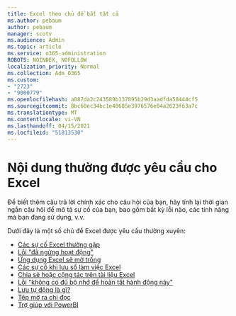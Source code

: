 ```yaml
---
title: Excel theo chủ đề bắt tất cả
ms.author: pebaum
author: pebaum
manager: scotv
ms.audience: Admin
ms.topic: article
ms.service: o365-administration
ROBOTS: NOINDEX, NOFOLLOW
localization_priority: Normal
ms.collection: Adm_O365
ms.custom:
- "2723"
- "9000779"
ms.openlocfilehash: a087da2c243589b137895b29d3aadfda58444cf5
ms.sourcegitcommit: 8bc60ec34bc1e40685e3976576e04a2623f63a7c
ms.translationtype: MT
ms.contentlocale: vi-VN
ms.lasthandoff: 04/15/2021
ms.locfileid: "51813530"
---
```

# <a name="commonly-requested-content-for-excel"></a>Nội dung thường được yêu cầu cho Excel

Để biết thêm câu trả lời chính xác cho câu hỏi của bạn, hãy tính lại thời gian ngắn câu hỏi để mô tả sự cố của bạn, bao gồm bất kỳ lỗi nào, các tính năng mà bạn đang sử dụng, v.v. 

Dưới đây là một số chủ đề Excel được yêu cầu thường xuyên:

- [Các sự cố Excel thường gặp](https://support.office.com/article/Excel-not-responding-hangs-freezes-or-stops-working-37E7D3C9-9E84-40BF-A805-4CA6853A1FF4)
- [Lỗi "đã ngừng hoạt động"](https://support.office.com/client/52bd7985-4e99-4a35-84c8-2d9b8301a2fa)
- [Ứng dụng Excel sẽ mở trống](https://docs.microsoft.com/office/troubleshoot/excel/excel-opens-blank)
- [Các sự cố khi lưu sổ làm việc Excel](https://docs.microsoft.com/office/troubleshoot/excel/issue-when-save-excel-workbooks)
- [Chia sẻ hoặc cộng tác trên tài liệu Excel](https://support.office.com/article/7152aa8b-b791-414c-a3bb-3024e46fb104)
- [Lỗi "không có đủ bộ nhớ để hoàn tất hành động này"](https://docs.microsoft.com/office/troubleshoot/excel/available-resources-errors)
- [Lưu tự động là gì?](https://support.office.com/article/6d6bd723-ebfd-4e40-b5f6-ae6e8088f7a5)
- [Tệp mở ra chỉ đọc](https://support.office.com/article/why-did-my-file-open-read-only-3ab4b792-da50-4b38-8628-14c64e1f1d15)
- [Trợ giúp với PowerBI](https://powerbi.microsoft.com/support/)